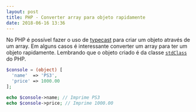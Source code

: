 ```yaml
---
layout: post
title: PHP - Converter array para objeto rapidamente
date: 2018-06-16 13:36
---
```


No PHP é possível fazer o uso de [typecast](http://php.net/manual/pt_BR/language.types.type-juggling.php#language.types.typecasting) para criar um objeto através de um array. Em alguns casos é interessante converter um array para ter um objeto rapidamente. Lembrando que o objeto criado é da classe [`stdClass`](http://php.net/manual/pt_BR/language.types.object.php#language.types.object.casting) do PHP.

```php
$console = (object) [
  'name'  => 'PS3',
  'price' => 1000.00
];

echo $console->name; // Imprime PS3
echo $console->price; // Imprime 1000.00
```
